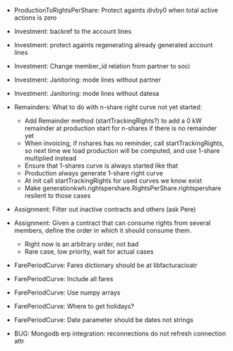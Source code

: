 - ProductionToRightsPerShare: Protect againts divby0 when total active actions is zero
- Investment: backref to the account lines
- Investment: protect againts regenerating already generated account lines
- Investment: Change member_id relation from partner to soci
- Investment: Janitoring: mode lines without partner
- Investment: Janitoring: mode lines without datesa

- Remainders: What to do with n-share right curve not yet started:
	- Add Remainder method (startTrackingRights?) to add a 0 kW remainder at production start for n-shares if there is no remainder yet
	- When invoicing, if nshares has no reminder, call startTrackingRights, so next time we load production will be computed, and use 1-share multiplied instead
	- Ensure that 1-shares curve is always started like that
	- Production always generate 1-share right curve
	- At init call startTrackingRights for used curves we know exist
	- Make generationkwh.rightspershare.RightsPerShare.rightspershare resilent to those cases

- Assignment: Filter out inactive contracts and others (ask Pere)
- Assignment: Given a contract that can consume rights from several members, define the order in which it should consume them.
    - Right now is an arbitrary order, not bad
    - Rare case, low priority, wait for actual cases

- FarePeriodCurve: Fares dictionary should be at libfacturacioatr
- FarePeriodCurve: Include all fares
- FarePeriodCurve: Use numpy arrays
- FarePeriodCurve: Where to get holidays?
- FarePeriodCurve: Date parameter should be dates not strings

- BUG: Mongodb erp integration: reconnections do not refresh connection attr


